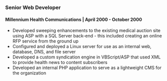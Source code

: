 ### Senior Web Developer

#### Millennium Health Communications | April 2000 - October 2000

- Developed sweeping enhancements to the existing medical auction site using ASP with a SQL Server back-end - this included creating an online RFP service from the ground up
- Configured and deployed a Linux server for use as an internal web, database, DNS, and file server
- Developed a custom syndication engine in VBScript/ASP that used XML to provide health news to content subscribers
- Developed an internal PHP application to serve as a lightweight CMS for the organization

